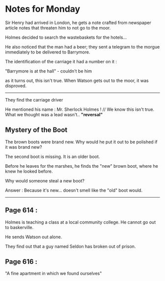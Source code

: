 # Notes for Monday

Sir Henry had arrived in London, he gets a note crafted from newspaper article notes that threaten him to not go to the moor.

Holmes decided to search the wastebaskets for the hotels...

He also noticed that the man had a beer; they sent a telegram to the morgue immediately to be delivered to Barrymore.

The identification of the carriage it had a number on it : 

"Barrymore is at the hall" - couldn't be him

as it turns out, this isn't true. When Watson gets out to the moor, it was disproved.

---

They find the carriage driver 

He mentioned his name : Mr. Sherlock Holmes ! // We know this isn't true. What we thought was a lead wasn't.. <b>"reversal"</b>

## Mystery of the Boot

The brown boots were brand new. Why would he put it out to be polished if it was brand new? 

The second boot is missing. It is an older boot. 

Before he leaves for the marshes, he finds the "new" brown boot, where he knew he looked before.

Why would someone steal a new boot? 

Answer : Because it's new... doesn't smell like the "old" boot would.

---

## Page 614 : 

Holmes is teaching a class at a local community college. He cannot go out to baskerville. 

He sends Watson out alone.

They find out that a guy named Seldon has broken out of prison.

## Page 616 :

"A fine apartment in which we found ourselves"




